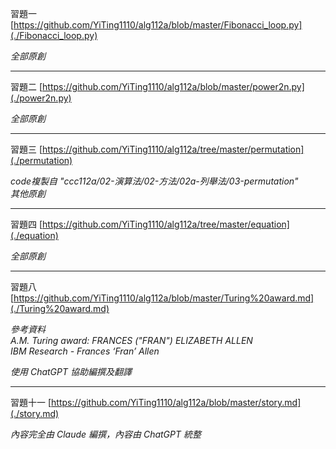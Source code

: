 習題一
[https://github.com/YiTing1110/alg112a/blob/master/Fibonacci_loop.py](./Fibonacci_loop.py)

*全部原創*

---

習題二
[https://github.com/YiTing1110/alg112a/blob/master/power2n.py](./power2n.py)

*全部原創*

---

習題三
[https://github.com/YiTing1110/alg112a/tree/master/permutation](./permutation)

*code複製自 "ccc112a/02-演算法/02-方法/02a-列舉法/03-permutation"*  
*其他原創*

---

習題四
[https://github.com/YiTing1110/alg112a/tree/master/equation](./equation)

*全部原創*

---

習題八
[https://github.com/YiTing1110/alg112a/blob/master/Turing%20award.md](./Turing%20award.md)

*參考資料*  
*A.M. Turing award: FRANCES ("FRAN") ELIZABETH ALLEN*  
*IBM Research - Frances ‘Fran’ Allen*

*使用 ChatGPT 協助編撰及翻譯*

---

習題十一
[https://github.com/YiTing1110/alg112a/blob/master/story.md](./story.md)

*內容完全由 Claude 編撰，內容由 ChatGPT 統整*